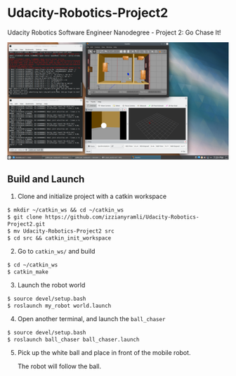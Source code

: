 # Udacity-Robotics-Project2
Udacity Robotics Software Engineer Nanodegree - Project 2: Go Chase It!

![Alt text](GoChaseIt.png)


## Build and Launch

1. Clone and initialize project with a catkin workspace
```
$ mkdir ~/catkin_ws && cd ~/catkin_ws
$ git clone https://github.com/izzianyramli/Udacity-Robotics-Project2.git
$ mv Udacity-Robotics-Project2 src
$ cd src && catkin_init_workspace
```

2. Go to `catkin_ws/` and build
```
$ cd ~/catkin_ws
$ catkin_make
```

3. Launch the robot world
```
$ source devel/setup.bash
$ roslaunch my_robot world.launch
```

4. Open another terminal, and launch the `ball_chaser`
```
$ source devel/setup.bash
$ roslaunch ball_chaser ball_chaser.launch
```

5. Pick up the white ball and place in front of the mobile robot.

   The robot will follow the ball.
